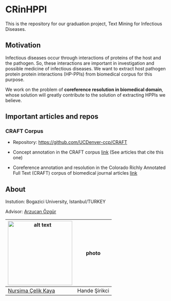 # CRinHPPI

This is the repository for our graduation project, Text Mining for Infectious Diseases.

## Motivation

Infectious diseases occur through interactions of proteins of the host and the pathogen. So, these interactions are important in investigation and possible medicine of infectious diseases. We want to extract host pathogen protein protein interactions (HP-PPIs) from biomedical corpus for this purpose.

We work on the problem of **coreference resolution in biomedical domain**, whose solution will greatly contribute to the solution of extracting HPPIs we believe.

## Important articles and repos

### CRAFT Corpus

- Repository: https://github.com/UCDenver-ccp/CRAFT

- Concept annotation in the CRAFT corpus [link](https://www.researchgate.net/publication/229009128_Concept_annotation_in_the_CRAFT_corpus) (See articles that cite this one)
- Coreference annotation and resolution in the Colorado Richly Annotated Full Text (CRAFT) corpus of biomedical journal articles [link](https://bmcbioinformatics.biomedcentral.com/articles/10.1186/s12859-017-1775-9)


## About

Instution: Bogazici University, Istanbul/TURKEY

Advisor: [Arzucan Özgür](https://www.cmpe.boun.edu.tr/~ozgur/)

| <img src="https://avatars1.githubusercontent.com/u/33669453?s=400&u=241d36430374098aa6b3760b2d961f73f128b6c2&v=4" alt="alt text"  height="200">     | photo |
| ----------- | ----------- |
| [Nursima Çelik Kaya](https://github.com/nursimacelik)   | Hande Şirikci       |
